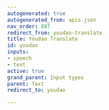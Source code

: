 ```yaml
---
autogenerated: true
autogenerated_from: apis.json
nav_order: 887
redirect_from: youdao-translate
title: Youdao Translate
id: youdao
inputs:
- speech
- text
active: true
grand_parent: Input types
parent: Text
redirect_to: youdao

---
```


